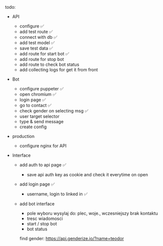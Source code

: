 todo:
* API
  - configure ✅
  - add test route ✅
  - connect with db ✅
  - add test model ✅
  - save test data ✅
  - add route for start bot ✅
  - add route for stop bot
  - add route to check bot status
  - add collecting logs for get it from front



* Bot
  - configure puppeter ✅
  - open chromium ✅
  - login page ✅
  - go to contact ✅
  - check gender on selecting msg ✅
  - user target selector 
  - type & send message
  - create config

* production
  - configure nginx for API

* Interface
  * add auth to api page ✅
    - save api auth key as cookie and check it everytime on open 
  * add login page ✅
    - username, login to linked in ✅
  * add bot interface
    - pole wyboru wysylaj do: plec, woje., wczesniejszy brak kontaktu
    - tresc wiadomosci
    - start / stop bot
    - bot status


    find gender: https://api.genderize.io/?name=teodor